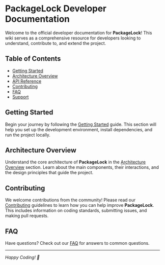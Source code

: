 # PackageLock Developer Documentation


Welcome to the official developer documentation for **PackageLock**! This wiki serves as a comprehensive resource for developers looking to understand, contribute to, and extend the project.

## Table of Contents

- [Getting Started](#getting-started)
- [Architecture Overview](#architecture-overview)
- [API Reference](#api-reference)
- [Contributing](#contributing)
- [FAQ](#faq)
- [Support](#support)

## Getting Started

Begin your journey by following the [Getting Started](./Getting-Started.md) guide. This section will help you set up the development environment, install dependencies, and run the project locally.

## Architecture Overview

Understand the core architecture of **PackageLock** in the [Architecture Overview](./Architecture-Overview.md) section. Learn about the main components, their interactions, and the design principles that guide the project.

## Contributing

We welcome contributions from the community! Please read our [Contributing](./Contributing.md) guidelines to learn how you can help improve **PackageLock**. This includes information on coding standards, submitting issues, and making pull requests.

## FAQ

Have questions? Check out our [FAQ](./FAQ.md) for answers to common questions.

---

*Happy Coding! 🚀*


